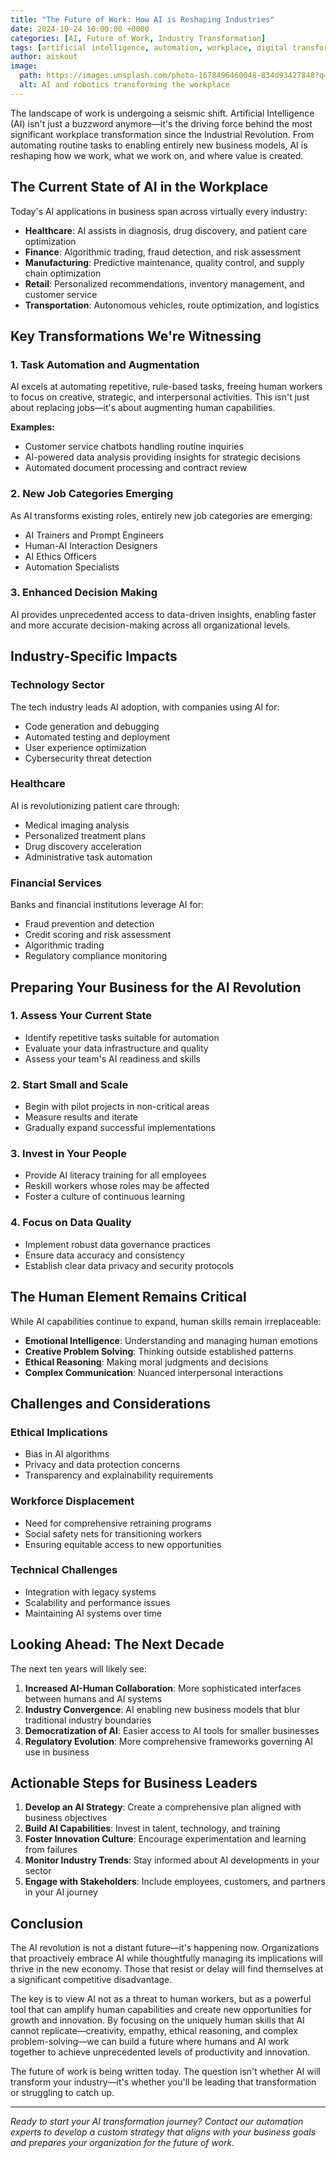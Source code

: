 ```yaml
---
title: "The Future of Work: How AI is Reshaping Industries"
date: 2024-10-24 10:00:00 +0000
categories: [AI, Future of Work, Industry Transformation]
tags: [artificial intelligence, automation, workplace, digital transformation]
author: aiskout
image:
  path: https://images.unsplash.com/photo-1678496460048-834d93427848?q=80&w=2070&auto=format&fit=crop
  alt: AI and robotics transforming the workplace
---
```


The landscape of work is undergoing a seismic shift. Artificial Intelligence (AI) isn't just a buzzword anymore—it's the driving force behind the most significant workplace transformation since the Industrial Revolution. From automating routine tasks to enabling entirely new business models, AI is reshaping how we work, what we work on, and where value is created.

## The Current State of AI in the Workplace

Today's AI applications in business span across virtually every industry:

- **Healthcare**: AI assists in diagnosis, drug discovery, and patient care optimization
- **Finance**: Algorithmic trading, fraud detection, and risk assessment
- **Manufacturing**: Predictive maintenance, quality control, and supply chain optimization
- **Retail**: Personalized recommendations, inventory management, and customer service
- **Transportation**: Autonomous vehicles, route optimization, and logistics

## Key Transformations We're Witnessing

### 1. Task Automation and Augmentation

AI excels at automating repetitive, rule-based tasks, freeing human workers to focus on creative, strategic, and interpersonal activities. This isn't just about replacing jobs—it's about augmenting human capabilities.

**Examples:**
- Customer service chatbots handling routine inquiries
- AI-powered data analysis providing insights for strategic decisions
- Automated document processing and contract review

### 2. New Job Categories Emerging

As AI transforms existing roles, entirely new job categories are emerging:
- AI Trainers and Prompt Engineers
- Human-AI Interaction Designers
- AI Ethics Officers
- Automation Specialists

### 3. Enhanced Decision Making

AI provides unprecedented access to data-driven insights, enabling faster and more accurate decision-making across all organizational levels.

## Industry-Specific Impacts

### Technology Sector
The tech industry leads AI adoption, with companies using AI for:
- Code generation and debugging
- Automated testing and deployment
- User experience optimization
- Cybersecurity threat detection

### Healthcare
AI is revolutionizing patient care through:
- Medical imaging analysis
- Personalized treatment plans
- Drug discovery acceleration
- Administrative task automation

### Financial Services
Banks and financial institutions leverage AI for:
- Fraud prevention and detection
- Credit scoring and risk assessment
- Algorithmic trading
- Regulatory compliance monitoring

## Preparing Your Business for the AI Revolution

### 1. Assess Your Current State
- Identify repetitive tasks suitable for automation
- Evaluate your data infrastructure and quality
- Assess your team's AI readiness and skills

### 2. Start Small and Scale
- Begin with pilot projects in non-critical areas
- Measure results and iterate
- Gradually expand successful implementations

### 3. Invest in Your People
- Provide AI literacy training for all employees
- Reskill workers whose roles may be affected
- Foster a culture of continuous learning

### 4. Focus on Data Quality
- Implement robust data governance practices
- Ensure data accuracy and consistency
- Establish clear data privacy and security protocols

## The Human Element Remains Critical

While AI capabilities continue to expand, human skills remain irreplaceable:

- **Emotional Intelligence**: Understanding and managing human emotions
- **Creative Problem Solving**: Thinking outside established patterns
- **Ethical Reasoning**: Making moral judgments and decisions
- **Complex Communication**: Nuanced interpersonal interactions

## Challenges and Considerations

### Ethical Implications
- Bias in AI algorithms
- Privacy and data protection concerns
- Transparency and explainability requirements

### Workforce Displacement
- Need for comprehensive retraining programs
- Social safety nets for transitioning workers
- Ensuring equitable access to new opportunities

### Technical Challenges
- Integration with legacy systems
- Scalability and performance issues
- Maintaining AI systems over time

## Looking Ahead: The Next Decade

The next ten years will likely see:

1. **Increased AI-Human Collaboration**: More sophisticated interfaces between humans and AI systems
2. **Industry Convergence**: AI enabling new business models that blur traditional industry boundaries
3. **Democratization of AI**: Easier access to AI tools for smaller businesses
4. **Regulatory Evolution**: More comprehensive frameworks governing AI use in business

## Actionable Steps for Business Leaders

1. **Develop an AI Strategy**: Create a comprehensive plan aligned with business objectives
2. **Build AI Capabilities**: Invest in talent, technology, and training
3. **Foster Innovation Culture**: Encourage experimentation and learning from failures
4. **Monitor Industry Trends**: Stay informed about AI developments in your sector
5. **Engage with Stakeholders**: Include employees, customers, and partners in your AI journey

## Conclusion

The AI revolution is not a distant future—it's happening now. Organizations that proactively embrace AI while thoughtfully managing its implications will thrive in the new economy. Those that resist or delay will find themselves at a significant competitive disadvantage.

The key is to view AI not as a threat to human workers, but as a powerful tool that can amplify human capabilities and create new opportunities for growth and innovation. By focusing on the uniquely human skills that AI cannot replicate—creativity, empathy, ethical reasoning, and complex problem-solving—we can build a future where humans and AI work together to achieve unprecedented levels of productivity and innovation.

The future of work is being written today. The question isn't whether AI will transform your industry—it's whether you'll be leading that transformation or struggling to catch up.

---

*Ready to start your AI transformation journey? Contact our automation experts to develop a custom strategy that aligns with your business goals and prepares your organization for the future of work.*
